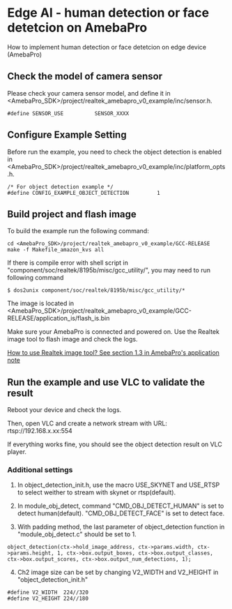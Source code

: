 # Edge AI - human detection or face detetcion on AmebaPro

How to implement human detection or face detetcion on edge device (AmebaPro)

## Check the model of camera sensor 

Please check your camera sensor model, and define it in <AmebaPro_SDK>/project/realtek_amebapro_v0_example/inc/sensor.h.

```
#define SENSOR_USE      	SENSOR_XXXX
```

## Configure Example Setting

Before run the example, you need to check the object detection is enabled in <AmebaPro_SDK>/project/realtek_amebapro_v0_example/inc/platform_opts.h.

```
/* For object detection example */
#define CONFIG_EXAMPLE_OBJECT_DETECTION         1
```

## Build project and flash image

To build the example run the following command:

```
cd <AmebaPro_SDK>/project/realtek_amebapro_v0_example/GCC-RELEASE
make -f Makefile_amazon_kvs all
```

If there is compile error with shell script in "component/soc/realtek/8195b/misc/gcc_utility/", you may need to run following command

```
$ dos2unix component/soc/realtek/8195b/misc/gcc_utility/*
```

The image is located in <AmebaPro_SDK>/project/realtek_amebapro_v0_example/GCC-RELEASE/application_is/flash_is.bin

Make sure your AmebaPro is connected and powered on. Use the Realtek image tool to flash image and check the logs.

[How to use Realtek image tool? See section 1.3 in AmebaPro's application note](https://github.com/HungTseLee/KVS_WebRTC_on_AmebaPro/blob/main/doc/AN0300%20Realtek%20AmebaPro%20application%20note.en.pdf)

## Run the example and use VLC to validate the result  

Reboot your device and check the logs.  

Then, open VLC and create a network stream with URL: rtsp://192.168.x.xx:554   

If everything works fine, you should see the object detection result on VLC player.


### Additional settings

1. In object_detection_init.h, use the macro USE_SKYNET and USE_RTSP to select weither to stream with skynet or rtsp(default).  

2. In module_obj_detect, command "CMD_OBJ_DETECT_HUMAN" is set to detect human(default). "CMD_OBJ_DETECT_FACE" is set to detect face.  

3. With padding method, the last parameter of object_detection function in "module_obj_detect.c" should be set to 1.<br>
```
object_detection(ctx->hold_image_address, ctx->params.width, ctx->params.height, 1, ctx->box.output_boxes, ctx->box.output_classes, ctx->box.output_scores, ctx->box.output_num_detections, 1);
```

4. Ch2 image size can be set by changing V2_WIDTH and V2_HEIGHT in "object_detection_init.h"  
```
#define V2_WIDTH  224//320
#define V2_HEIGHT 224//180
```